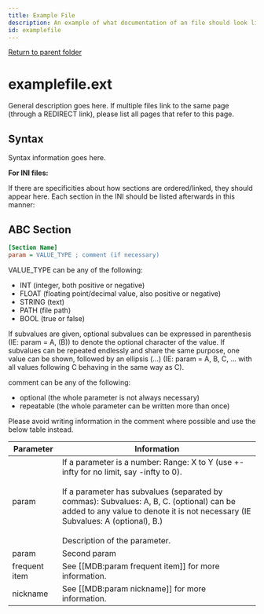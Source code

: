 ```yaml
---
title: Example File
description: An example of what documentation of an file should look like
id: examplefile
---
```


[Return to parent folder](..)

# examplefile.ext

General description goes here. If multiple files link to the same page (through a REDIRECT link), please list all pages that refer to this page.

## Syntax

Syntax information goes here.

**For INI files:**

If there are specificities about how sections are ordered/linked, they should appear here. Each section in the INI should be listed afterwards in this manner:

## ABC Section

```ini
[Section Name]
param = VALUE_TYPE ; comment (if necessary)

```
VALUE_TYPE can be any of the following:
* INT (integer, both positive or negative)
* FLOAT (floating point/decimal value, also positive or negative)
* STRING (text)
* PATH (file path)
* BOOL (true or false)

If subvalues are given, optional subvalues can be expressed in parenthesis (IE: param = A, (B)) to denote the optional character of the value. If subvalues can be repeated endlessly and share the same purpose, one value can be shown, followed by an ellipsis (...) (IE: param = A, B, C, ... with all values following C behaving in the same way as C).

comment can be any of the following:
* optional (the whole parameter is not always necessary)
* repeatable (the whole parameter can be written more than once)

Please avoid writing information in the comment where possible and use the below table instead.

| Parameter     | Information                                                                                                                                                                                                                                                                                                    |
| ------------- | -------------------------------------------------------------------------------------------------------------------------------------------------------------------------------------------------------------------------------------------------------------------------------------------------------------- |
| param         | If a parameter is a number: Range: X to Y (use +-infty for no limit, say -infty to 0).<br/><br/>If a parameter has subvalues (separated by commas): Subvalues: A, B, C. (optional) can be added to any value to denote it is not necessary (IE Subvalues: A (optional), B.)<br/><br/>Description of the parameter. |
| param         | Second param                                                                                                                                                                                                                                                                                                   |
| frequent item | See [[MDB:param frequent item]] for more information.                                                                                                                                                                                                                                                          |
| nickname      | See [[MDB:param nickname]] for more information.                                                                                                                                                                                                                                                               |
